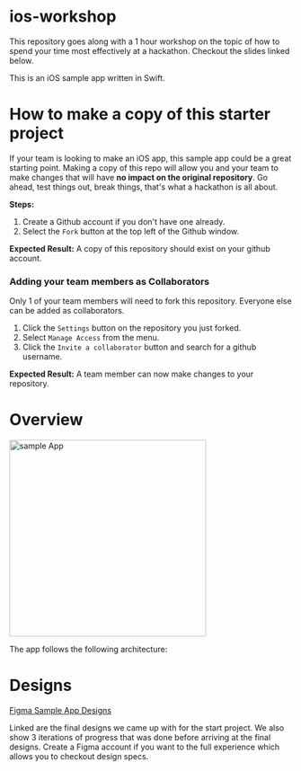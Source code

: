 # ios-workshop
This repository goes along with a 1 hour workshop on the topic of how to spend your time most effectively at a hackathon. Checkout the slides linked below.


This is an iOS sample app written in Swift.

# How to make a copy of this starter project
If your team is looking to make an iOS app, this sample app could be a great starting point. Making a copy of this repo will allow you and your team to make changes that will have **no impact on the original repository**. Go ahead, test things out, break things, that's what a hackathon is all about. 

**Steps:**
1. Create a Github account if you don't have one already.
2. Select the `Fork` button at the top left of the Github window. 

**Expected Result:** A copy of this repository should exist on your github account.

### Adding your team members as Collaborators
Only 1 of your team members will need to fork this repository. Everyone else can be added as collaborators. 
1. Click the `Settings` button on the repository you just forked.
2. Select `Manage Access` from the menu.
3. Click the `Invite a collaborator` button and search for a github username. 

**Expected Result:** A team member can now make changes to your repository.

# Overview
<img src="ios-sample-app.gif" alt="sample App" width="350"/>

The app follows the following architecture:


# Designs
[Figma Sample App Designs](https://www.figma.com/file/jzLY4lzbaxUSEVvcGLn9N5/HackHer-Starter-App?node-id=39%3A525)

Linked are the final designs we came up with for the start project. We also show 3 iterations of progress that was done before arriving at the final designs. Create a Figma account if you want to the full experience which allows you to checkout design specs. 
